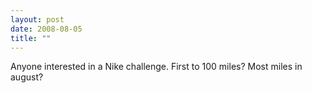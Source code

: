 ```yaml
---
layout: post
date: 2008-08-05
title: ""
---
```

Anyone interested in a Nike challenge. First to 100 miles? Most miles in august?